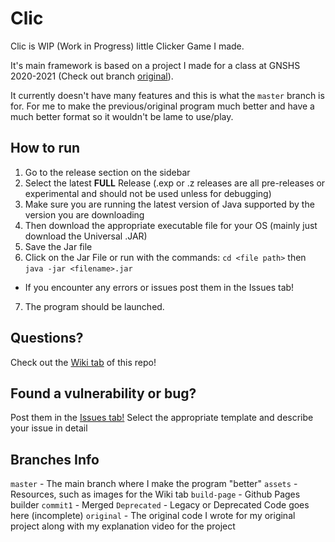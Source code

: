 # Clic

Clic is WIP (Work in Progress) little Clicker Game I made.

It's main framework is based on a project I made for a class at GNSHS 2020-2021 (Check out branch [original](https://github.com/exoad/Clic/tree/original)).

It currently doesn't have many features and this is what the `master` branch is for. For me to make the previous/original program much better and have a much better format so it wouldn't be lame to use/play.

## How to run
1. Go to the release section on the sidebar
2. Select the latest **FULL** Release (.exp or .z releases are all pre-releases or experimental and should not be used unless for debugging)
3. Make sure you are running the latest version of Java supported by the version you are downloading
4. Then download the appropriate executable file for your OS (mainly just download the Universal .JAR)
5. Save the Jar file
6. Click on the Jar File or run with the commands: `cd <file path>` then `java -jar <filename>.jar`
- If you encounter any errors or issues post them in the Issues tab!
7. The program should be launched.

## Questions?
Check out the [Wiki tab](https://github.com/exoad/Clic/wiki) of this repo!

## Found a vulnerability or bug?
Post them in the [Issues tab!](https://github.com/exoad/Clic/issues) Select the appropriate template and describe your issue in detail

## Branches Info
`master` - The main branch where I make the program "better"
`assets` - Resources, such as images for the Wiki tab
`build-page` - Github Pages builder
`commit1` - Merged
`Deprecated` - Legacy or Deprecated Code goes here (incomplete)
`original` - The original code I wrote for my original project along with my explanation video for the project
